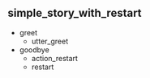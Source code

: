 ## simple_story_with_restart
* greet
    - utter_greet
* goodbye
    - action_restart
    - restart
